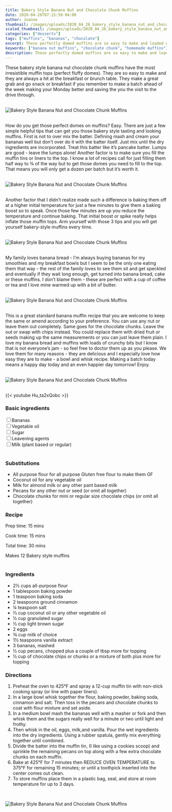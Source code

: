 ```yaml
---
title: Bakery Style Banana Nut and Chocolate Chunk Muffins
date: 2020-04-26T07:15:59-04:00
author: Joanne
thumbnail: /images/uploads/2020_04_26_bakery_style_banana_nut_and_chocolate_chunk_muffins_1.jpg
scaled_thumbnail: /images/uploads/2020_04_26_bakery_style_banana_nut_and_chocolate_chunk_muffins_0.jpg
categories: ["desserts"]
tags: ["muffins", "bananas", "chocolate"]
excerpt: These perfectly domed muffins are so easy to make and loaded with nuts and chocolate chunks
keywords: ["banana nut muffins", "chocolate chunk", "homemade muffins"]
description: These perfectly domed muffins are so easy to make and loaded with nuts and chocolate chunks
---
```


These bakery style banana nut chocolate chunk muffins have the most irresistible muffin tops (perfect fluffy domes). They are so easy to make and they are always a hit at the breakfast or brunch table. They make a great grab and go snack or breakfast if you remember to make a batch ahead of the week making your Monday better and saving the you the visit to the drive through. 
</br>
</br>

![Bakery Style Banana Nut and Chocolate Chunk Muffins](/images/uploads/2020_04_26_bakery_style_banana_nut_and_chocolate_chunk_muffins_2.jpg)
</br>
</br>

How do you get those perfect domes on muffins? Easy. There are just a few simple helpful tips that can get you those bakery style tasting and looking muffins. First is not to over mix the batter.  Defining mash and cream your bananas well but don’t over do it with the batter itself. Just mix until the dry ingredients are incorporated. Treat this batter like it’s pancake batter. Lumps are good - leave the lumps alone! Another factor is to make sure you fill the muffin tins or liners to the top. I know a lot of recipes call for just filling them half way to &frac34; of the way but to get those domes you need to fill to the top. That means you will only get a dozen per batch but it’s worth it. 
</br>
</br>

![Bakery Style Banana Nut and Chocolate Chunk Muffins](/images/uploads/2020_04_26_bakery_style_banana_nut_and_chocolate_chunk_muffins_3.jpg)
</br>
</br>

Another factor that I didn’t realize made such a difference is baking them off at a higher initial temperature for just a few minutes to give them a baking boost so to speak. Once those few minutes are up you reduce the temperature and continue baking. That initial boost or spike really helps inflate those muffin tops. Arm yourself with those 3 tips and you will get yourself bakery-style muffins every time. 
</br>
</br>

![Bakery Style Banana Nut and Chocolate Chunk Muffins](/images/uploads/2020_04_26_bakery_style_banana_nut_and_chocolate_chunk_muffins_4.jpg)
</br>
</br>

My family loves banana bread - I’m always buying bananas for my smoothies and my breakfast bowls but I seem to be the only one eating them that way - the rest of the family loves to see them sit and get speckled and eventually if they wait long enough, get turned into banana bread, cake or these muffins. I don’t blame them - these are perfect with a cup of coffee or tea and I love mine warmed up with a bit of butter. 
</br>
</br>

![Bakery Style Banana Nut and Chocolate Chunk Muffins](/images/uploads/2020_04_26_bakery_style_banana_nut_and_chocolate_chunk_muffins_5.jpg)
</br>
</br>

This is a great standard banana muffin recipe that you are welcome to keep the same or amend according to your preference. You can use any nut or leave them out completely. Same goes for the chocolate chunks. Leave the out or swap with chips instead. You could replace them with dried fruit or seeds making up the same measurements or you can just leave them plain. I love my banana bread and muffins with loads of crunchy bits but I know that is not everyone’s jam - so feel free to doctor them up as you please. We love them for many reasons - they are delicious and I especially love how easy they are to make - a bowl and whisk recipe. Making a batch today means a happy day today and an even happier day tomorrow! Enjoy. 
</br>
</br>

![Bakery Style Banana Nut and Chocolate Chunk Muffins](/images/uploads/2020_04_26_bakery_style_banana_nut_and_chocolate_chunk_muffins_6.jpg)
</br>
</br>

{{< youtube Hu_ta2xQobc >}}
</br>

### Basic ingredients
<div>
<div><input type="checkbox" class="ingredients_check" id="Bananas"><label for="Bananas">Bananas</label></div>
<div><input type="checkbox" class="ingredients_check" id="Vegetable oil"><label for="Vegetable oil">Vegetable oil</label></div>
<div><input type="checkbox" class="ingredients_check" id="Sugar"><label for="Sugar">Sugar</label></div>
<div><input type="checkbox" class="ingredients_check" id="Leavening agents"><label for="Leavening agents">Leavening agents</label></div>
<div><input type="checkbox" class="ingredients_check" id="Milk" ><label for="Milk">Milk (plant based or regular)</label></div>
</div>
</br>

### Substitutions 

* All purpose flour for all purpose Gluten free flour to make them GF
* Coconut oil for any vegetable oil 
* Milk for almond milk or any other pant based milk 
* Pecans for any other nut or seed (or omit all together) 
* Chocolate chunks for mini or regular size chocolate chips (or omit all together) 

### Recipe

Prep time: <meta itemprop="prepTime" content="PT15M">15 mins  

Cook time: <meta itemprop="cookTime" content="PT15M">15 mins  

Total time: 30 mins  

Makes 12 Bakery style muffins 
</br>
</br>

### Ingredients

* <span itemprop="ingredients">2&frac12; cups all-purpose flour</span>
* <span itemprop="ingredients">1 tablespoon baking powder</span>
* <span itemprop="ingredients">1 teaspoon baking soda</span>
* <span itemprop="ingredients">2 teaspoons ground cinnamon</span>
* <span itemprop="ingredients">&frac14; teaspoon salt</span>
* <span itemprop="ingredients">&frac13; cup coconut oil or any other vegetable  oil</span>
* <span itemprop="ingredients">&frac12; cup granulated  sugar</span>
* <span itemprop="ingredients">&frac12; cup light brown sugar</span>
* <span itemprop="ingredients">2 eggs</span>
* <span itemprop="ingredients">&frac34; cup milk of choice </span>
* <span itemprop="ingredients">1&frac12; teaspoons vanilla extract</span>
* <span itemprop="ingredients">3 bananas, mashed</span>
* <span itemprop="ingredients">&frac12; cup pecans, chopped plus a couple of tbsp more for topping </span>
* <span itemprop="ingredients">&frac12; cup of chocolate chips or chunks or a mixture of both plus more for topping </span>


### Directions

1. Preheat the oven to 425°F and spray a 12-cup muffin tin with non-stick cooking spray (or line with paper liners).
2. In a large bowl whisk together the flour, baking powder, baking soda, cinnamon and salt. Then toss in the pecans and chocolate chunks to coat with flour mixture and set aside. 
3. In a medium bowl mash the bananas well with a masher or fork and then whisk them and the sugars really well for a minute or two until light and frothy. 
4. Then whisk in the oil, eggs, milk,and vanilla. Pour the wet ingredients into the dry ingredients. Using a rubber spatula, gently mix everything together until combined. 
5. Divide the batter into the muffin tin, (I like using a cookies scoop) and sprinkle the remaining pecans on top along with a few extra chocolate chunks on each muffin. 
6. Bake at 425°F for 7 minutes then REDUCE OVEN TEMPERATURE to 375°F for remaining 15 minutes; or until a toothpick inserted into the center comes out clean.
7. To store muffins place them in a plastic bag, seal, and store at room temperature for up to 3 days.

</br>

![Bakery Style Banana Nut and Chocolate Chunk Muffins](/images/uploads/2020_04_26_bakery_style_banana_nut_and_chocolate_chunk_muffins_7.jpg)